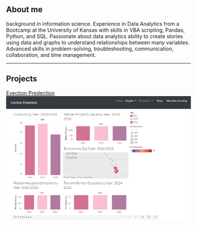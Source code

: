 ## About me
background in information science.  Experience in Data Analytics from a Bootcamp at the University of Kansas with skills in VBA scripting, Pandas, Python, and SQL.
Passionate about data analytics ability to create stories using data and graphs to understand relationships between many variables.
Advanced skills in problem-solving, troubleshooting, communication, collaboration, and time management.

_______________________________

## Projects 

[Evection Predection](https://mercygriffin.github.io/EvictionPrediction/dashboard.html)
<img src="image/evection.PNG">

